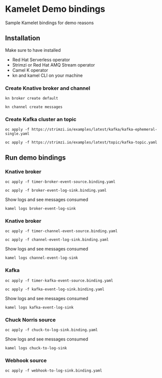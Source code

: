 # Kamelet Demo bindings

Sample Kamelet bindings for demo reasons

## Installation

Make sure to have installed

* Red Hat Serverless operator
* Strimzi or Red Hat AMQ Stream operator
* Camel K operator
* kn and kamel CLI on your machine

### Create Knative broker and channel

```shell
kn broker create default
```

```shell
kn channel create messages
```

### Create Kafka cluster an topic

```shell
oc apply -f https://strimzi.io/examples/latest/kafka/kafka-ephemeral-single.yaml
```

```shell
oc apply -f https://strimzi.io/examples/latest/topic/kafka-topic.yaml
```

## Run demo bindings

### Knative broker

```shell
oc apply -f timer-broker-event-source.binding.yaml
```

```shell
oc apply -f broker-event-log-sink.binding.yaml
```

Show logs and see messages consumed

```shell
kamel logs broker-event-log-sink
```

### Knative broker 

```shell
oc apply -f timer-channel-event-source.binding.yaml
```

```shell
oc apply -f channel-event-log-sink.binding.yaml
```

Show logs and see messages consumed

```shell
kamel logs channel-event-log-sink
```

### Kafka

```shell
oc apply -f timer-kafka-event-source.binding.yaml
```

```shell
oc apply -f kafka-event-log-sink.binding.yaml
```

Show logs and see messages consumed

```shell
kamel logs kafka-event-log-sink
```

### Chuck Norris source

```shell
oc apply -f chuck-to-log-sink.binding.yaml
```

Show logs and see messages consumed

```shell
kamel logs chuck-to-log-sink
```

### Webhook source

```shell
oc apply -f webhook-to-log-sink.binding.yaml
```
